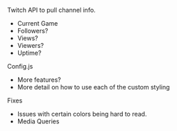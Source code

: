 Twitch API to pull channel info.

* Current Game
* Followers?
* Views?
* Viewers?
* Uptime?

Config.js

* More features?
* More detail on how to use each of the custom styling

Fixes

* Issues with certain colors being hard to read.
* Media Queries

